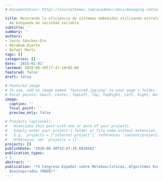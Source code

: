 ```yaml
---
# Documentation: https://sourcethemes.com/academic/docs/managing-content/

title: Mejorando la eficiencia de sistemas embebidos utilizando estrategias paralelas
  de búsqueda de vecindad variable
subtitle: ''
summary: ''
authors:
- Jesús Sánchez-Oro
- Abraham Duarte
- Rafael Martı
tags: []
categories: []
date: '2015-01-01'
lastmod: 2020-08-30T17:47:19+02:00
featured: false
draft: false

# Featured image
# To use, add an image named `featured.jpg/png` to your page's folder.
# Focal points: Smart, Center, TopLeft, Top, TopRight, Left, Right, BottomLeft, Bottom, BottomRight.
image:
  caption: ''
  focal_point: ''
  preview_only: false

# Projects (optional).
#   Associate this post with one or more of your projects.
#   Simply enter your project's folder or file name without extension.
#   E.g. `projects = ["internal-project"]` references `content/project/deep-learning/index.md`.
#   Otherwise, set `projects = []`.
projects: []
publishDate: '2020-08-30T15:47:19.682036Z'
publication_types:
- 1
abstract: ''
publication: '*X Congreso Español sobre Metaheurı́sticas, Algoritmos Evolutivos y
  Bioinspirados (MAEB)*'
---
```

